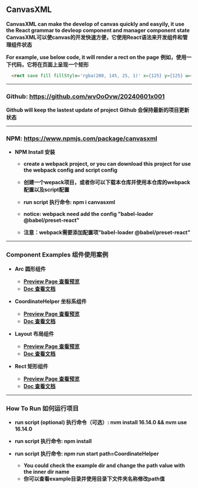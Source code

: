 ## CanvasXML


**CanvasXML can make the develop of canvas quickly and easyily, it use the React grammar to devleop component and manager component state**
**CanvasXML可以使canvas的开发快速方便，它使用React语法来开发组件和管理组件状态**

**For example, use below code, it will render a rect on the page**
**例如，使用一下代码，它将在页面上呈现一个矩形**

``` html
  <rect save fill fillStyle='rgba(200, 145, 25, 1)' x={125} y={125} w={100} h={100} />
```

---

### Github: https://github.com/wvOoOvw/20240601x001

**Github will keep the lastest update of project**
**Github 会保持最新的项目更新状态**

---

### NPM: https://www.npmjs.com/package/canvasxml

- **NPM Install 安装**
  - **create a webpack project, or you can download this project for use the webpack config and script config**
  - **创建一个wepack项目，或者你可以下载本仓库并使用本仓库的webpack配置以及script配置**

  - **run script 执行命令: npm i canvasxml**

  - **notice: webpack need add the config "babel-loader @babel/preset-react"**
  - **注意：webpack需要添加配置项"babel-loader @babel/preset-react"**

---

### Component Examples 组件使用案例

- **Arc 圆形组件**
  - [**Preview Page 查看预览**](https://wvooovw.github.io/20240601x001/exampled/Arc)
  - [**Doc 查看文档**](https://github.com/wvOoOvw/20240601x001/tree/master/example/Arc)

- **CoordinateHelper 坐标系组件**
  - [**Preview Page 查看预览**](https://wvooovw.github.io/20240601x001/exampled/CoordinateHelper)
  - [**Doc 查看文档**](https://github.com/wvOoOvw/20240601x001/tree/master/example/CoordinateHelper)

- **Layout 布局组件**
  - [**Preview Page 查看预览**](https://wvooovw.github.io/20240601x001/exampled/Layout)
  - [**Doc 查看文档**](https://github.com/wvOoOvw/20240601x001/tree/master/example/Layout)

- **Rect 矩形组件**
  - [**Preview Page 查看预览**](https://wvooovw.github.io/20240601x001/exampled/Rect)
  - [**Doc 查看文档**](https://github.com/wvOoOvw/20240601x001/tree/master/example/Rect)

---

### How To Run 如何运行项目

- **run script (optional) 执行命令（可选）: nvm install 16.14.0 && nvm use 16.14.0**

- **run script 执行命令: npm install**

- **run script 执行命令: npm run start path=CoordinateHelper**
  - **You could check the example dir and change the path value with the inner dir name**
  - **你可以查看example目录并使用目录下文件夹名称修改path值**